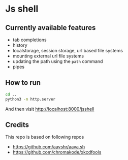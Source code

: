 # Js shell

## Currently available features
* tab completions
* history
* localstorage, session storage, url based file systems
* mounting external url file systems
* updating the path using the `path` command
* pipes

## How to run

``` sh
cd ..
python3 -m http.server
```
And then visit <http://localhost:8000/jsshell>

## Credits
This repo is based on following repos
* <https://github.com/aavshr/aava.sh>
* <https://github.com/chromakode/xkcdfools>

